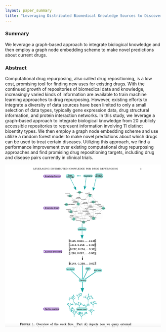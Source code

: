 ```yaml
---
layout: paper_summary
title: "Leveraging Distributed Biomedical Knowledge Sources to Discover Novel Uses for Known Drugs"
---
```


### Summary
We leverage a graph-based approach to integrate biological knowledge and then employ a graph node embedding scheme to make novel predictions about current drugs.

### Abstract
Computational drug repurposing, also called drug repositioning, is a low cost, promising tool for finding new uses for existing drugs. With the continued growth of repositories of biomedical data and knowledge, increasingly varied kinds of information are available to train machine learning approaches to drug repurposing. However, existing efforts to integrate a diversity of data sources have been limited to only a small selection of data types, typically gene expression data, drug structural information, and protein interaction networks. In this study, we leverage a graph-based approach to integrate biological knowledge from 20 publicly accessible repositories to represent information involving 11 distinct bioentity types. We then employ a graph node embedding scheme and use utilize a random forest model to make novel predictions about which drugs can be used to treat certain diseases. Utilizing this approach, we find a performance improvement over existing computational drug repurposing approaches and find promising drug repositioning targets, including drug and disease pairs currently in clinical trials.

<img src="../../images/publication/rxiv_kg_rediscovery.png" />


